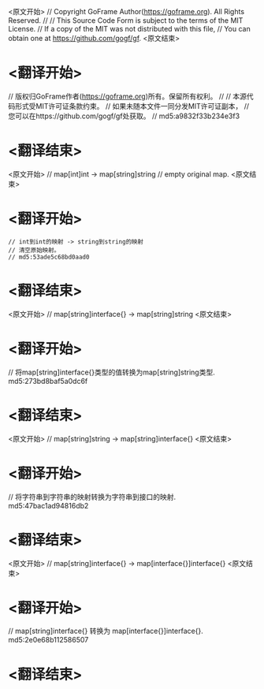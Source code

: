 
<原文开始>
// Copyright GoFrame Author(https://goframe.org). All Rights Reserved.
//
// This Source Code Form is subject to the terms of the MIT License.
// If a copy of the MIT was not distributed with this file,
// You can obtain one at https://github.com/gogf/gf.
<原文结束>

# <翻译开始>
// 版权归GoFrame作者(https://goframe.org)所有。保留所有权利。
//
// 本源代码形式受MIT许可证条款约束。
// 如果未随本文件一同分发MIT许可证副本，
// 您可以在https://github.com/gogf/gf处获取。
// md5:a9832f33b234e3f3
# <翻译结束>


<原文开始>
	// map[int]int -> map[string]string
	// empty original map.
<原文结束>

# <翻译开始>
	// int到int的映射 -> string到string的映射
	// 清空原始映射。
	// md5:53ade5c68bd0aad0
# <翻译结束>


<原文开始>
// map[string]interface{} -> map[string]string
<原文结束>

# <翻译开始>
// 将map[string]interface{}类型的值转换为map[string]string类型. md5:273bd8baf5a0dc6f
# <翻译结束>


<原文开始>
// map[string]string -> map[string]interface{}
<原文结束>

# <翻译开始>
// 将字符串到字符串的映射转换为字符串到接口的映射. md5:47bac1ad94816db2
# <翻译结束>


<原文开始>
// map[string]interface{} -> map[interface{}]interface{}
<原文结束>

# <翻译开始>
// map[string]interface{} 转换为 map[interface{}]interface{}. md5:2e0e68b112586507
# <翻译结束>

